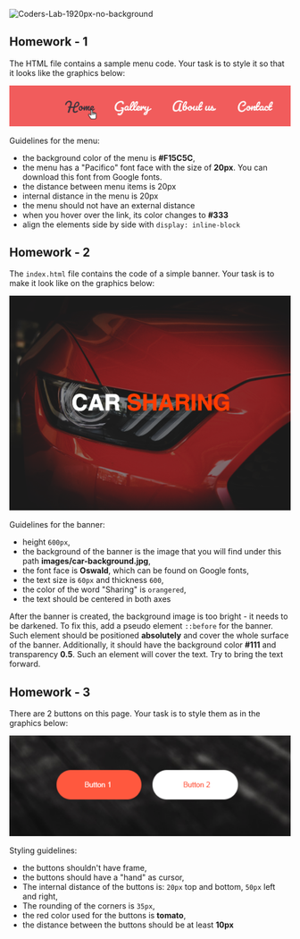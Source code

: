 ![Coders-Lab-1920px-no-background](https://user-images.githubusercontent.com/30623667/104709394-2cabee80-571f-11eb-9518-ea6a794e558e.png)


## Homework - 1

The HTML file contains a sample menu code. Your task is to style it so that it looks like the graphics below:

![](images/example01.png)

Guidelines for the menu:
- the background color of the menu is **#F15C5C**,
- the menu has a "Pacifico" font face with the size of **20px**. You can download this font from Google fonts.
- the distance between menu items is 20px
- internal distance in the menu is 20px
- the menu should not have an external distance
- when you hover over the link, its color changes to **#333**
- align the elements side by side with `display: inline-block`


## Homework - 2

The `index.html` file contains the code of a simple banner. Your task is to make it look like on the graphics below:

![](images/example02.png)

Guidelines for the banner:
- height `600px`,
- the background of the banner is the image that you will find under this path **images/car-background.jpg**,
- the font face is **Oswald**, which can be found on Google fonts,
- the text size is `60px` and thickness `600`,
- the color of the word "Sharing" is `orangered`,
- the text should be centered in both axes


After the banner is created, the background image is too bright - it needs to be darkened. To fix this, add a pseudo element `::before` for the banner. Such element should be positioned **absolutely** and cover the whole surface of the banner. Additionally, it should have the background color **#111** and transparency **0.5**.
Such an element will cover the text. Try to bring the text forward.


## Homework - 3

There are 2 buttons on this page. Your task is to style them as in the graphics below:

![](images/example03.png)

Styling guidelines:

- the buttons shouldn't have frame,
- the buttons should have a "hand" as cursor,
- The internal distance of the buttons is:
  `20px` top and bottom,
  `50px` left and right,
- The rounding of the corners is `35px`,
- the red color used for the buttons is **tomato**,
- the distance between the buttons should be at least **10px**
